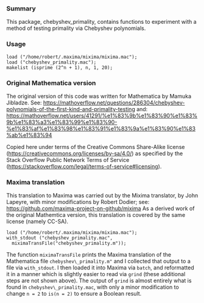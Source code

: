 ### Summary

This package, chebyshev\_primality, contains functions to experiment with a method
of testing primality via Chebyshev polynomials.

### Usage

```{maxima}
load ("/home/robert/.maxima/mixima/mixima.mac");
load ("chebyshev_primality.mac");
makelist (isprime (2^n + 1), n, 1, 20);
```

### Original Mathematica version

The original version of this code was written for Mathematica by Mamuka Jibladze.
See: https://mathoverflow.net/questions/286304/chebyshev-polynomials-of-the-first-kind-and-primality-testing
and: https://mathoverflow.net/users/41291/%e1%83%9b%e1%83%90%e1%83%9b%e1%83%a3%e1%83%99%e1%83%90-%e1%83%af%e1%83%98%e1%83%91%e1%83%9a%e1%83%90%e1%83%ab%e1%83%94

Copied here under terms of the Creative Commons Share-Alike license
(https://creativecommons.org/licenses/by-sa/4.0/)
as specified by the Stack Overflow Public Network Terms of Service
(https://stackoverflow.com/legal/terms-of-service#licensing).

### Maxima translation

This translation to Maxima was carried out by the Mixima translator,
by John Lapeyre, with minor modifications by Robert Dodier;
see: https://github.com/maxima-project-on-github/mixima
As a derived work of the original Mathemtica version,
this translation is covered by the same license (namely CC-SA).

```{maxima}
load ("/home/robert/.maxima/mixima/mixima.mac");
with_stdout ("chebyshev_primality.mac",
  miximaTransFile("chebyshev_primality.m"));
```

The function `miximaTransFile` prints the Maxima translation
of the Mathematica file `chebyshev\_primality.m"`
and I collected that output to a file via `with_stdout`.
I then loaded it into Maxima via `batch`,
and reformatted it in a manner which is slightly easier to read via `grind`
(these additional steps are not shown above).
The output of `grind` is almost entirely what is found in `chebyshev\_primality.mac`,
with only a minor modification to change `n = 2` to `is(n = 2)` to ensure a Boolean result.
